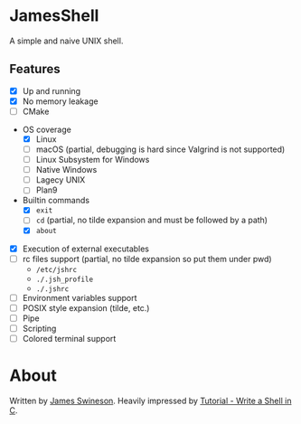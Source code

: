 # JamesShell

A simple and naive UNIX shell.

## Features

 * [x] Up and running
 * [x] No memory leakage
 * [ ] CMake
 * OS coverage
    + [x] Linux
    + [ ] macOS (partial, debugging is hard since Valgrind is not supported)
    + [ ] Linux Subsystem for Windows
    + [ ] Native Windows
    + [ ] Lagecy UNIX
    + [ ] Plan9
 * Builtin commands
    + [x] `exit`
    + [ ] `cd` (partial, no tilde expansion and must be followed by a path)
    + [x] `about`
 * [x] Execution of external executables
 * [ ] rc files support (partial, no tilde expansion so put them under pwd)
    + `/etc/jshrc`
    + `./.jsh_profile`
    + `./.jshrc`
 * [ ] Environment variables support
 * [ ] POSIX style expansion (tilde, etc.)
 * [ ] Pipe
 * [ ] Scripting
 * [ ] Colored terminal support

# About

Written by [James Swineson](https://swineson.me).
Heavily impressed by [Tutorial - Write a Shell in C](https://brennan.io/2015/01/16/write-a-shell-in-c/).
